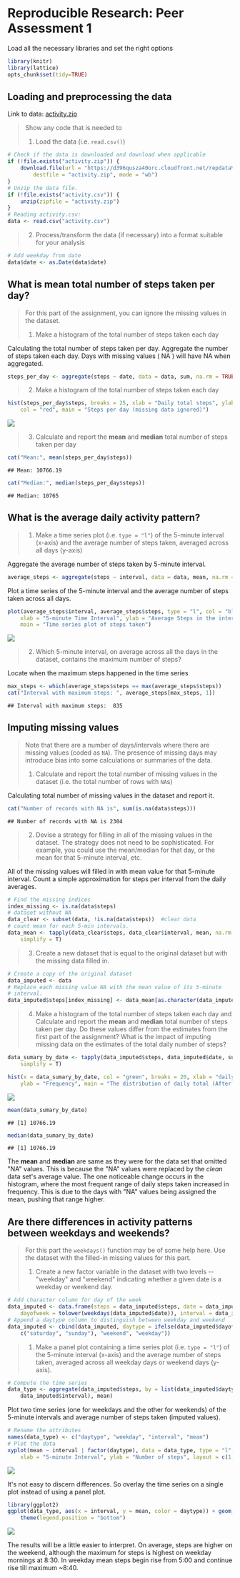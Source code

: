 # Reproducible Research: Peer Assessment 1

Load all the necessary libraries and set the right options

```r
library(knitr)
library(lattice)
opts_chunk$set(tidy=TRUE)
```

## Loading and preprocessing the data
Link to data: [activity.zip](https://d396qusza40orc.cloudfront.net/repdata%2Fdata%2Factivity.zip)

> Show any code that is needed to
> 
> 1. Load the data (i.e. `read.csv()`)


```r
# Check if the data is downloaded and download when applicable
if (!file.exists("activity.zip")) {
    download.file(url = "https://d396qusza40orc.cloudfront.net/repdata%2Fdata%2Factivity.zip", 
        destfile = "activity.zip", mode = "wb")
}
# Unzip the data file.
if (!file.exists("activity.csv")) {
    unzip(zipfile = "activity.zip")
}
# Reading activity.csv:
data <- read.csv("activity.csv")
```

> 
> 2. Process/transform the data (if necessary) into a format suitable for your analysis


```r
# Add weekday from date
data$date <- as.Date(data$date)
```

## What is mean total number of steps taken per day?

> For this part of the assignment, you can ignore the missing values in the dataset.
> 
> 1. Make a histogram of the total number of steps taken each day


Calculating the total number of steps taken per day. Aggregate the number of steps taken each day. Days with missing values ( NA ) will have  NA  when aggregated. 


```r
steps_per_day <- aggregate(steps ~ date, data = data, sum, na.rm = TRUE)
```
> 
> 2. Make a histogram of the total number of steps taken each day

```r
hist(steps_per_day$steps, breaks = 25, xlab = "Daily total steps", ylab = "Frequency", 
    col = "red", main = "Steps per day (missing data ignored)")
```

![](PA1_template_files/figure-html/unnamed-chunk-5-1.png)<!-- -->


> 
> 3. Calculate and report the **mean** and **median** total number of steps taken per day

```r
cat("Mean:", mean(steps_per_day$steps))
```

```
## Mean: 10766.19
```

```r
cat("Median:", median(steps_per_day$steps))
```

```
## Median: 10765
```



## What is the average daily activity pattern?

> 
> 1. Make a time series plot (i.e. `type = "l"`) of the 5-minute interval (x-axis) and the average number of steps taken, averaged across all days (y-axis)

Aggregate the average number of steps taken by 5-minute interval.


```r
average_steps <- aggregate(steps ~ interval, data = data, mean, na.rm = TRUE)
```

Plot a time series of the 5-minute interval and the average number of steps taken across all days.


```r
plot(average_steps$interval, average_steps$steps, type = "l", col = "blue", 
    xlab = "5-minute Time Interval", ylab = "Average Steps in the interval across all days", 
    main = "Time series plot of steps taken")
```

![](PA1_template_files/figure-html/unnamed-chunk-8-1.png)<!-- -->

> 
> 2. Which 5-minute interval, on average across all the days in the dataset, contains the maximum number of steps?

Locate when the maximum steps happened in the time series

```r
max_steps <- which(average_steps$steps == max(average_steps$steps))
cat("Interval with maximum steps: ", average_steps[max_steps, 1])
```

```
## Interval with maximum steps:  835
```

## Imputing missing values

> Note that there are a number of days/intervals where there are missing
> values (coded as `NA`). The presence of missing days may introduce
> bias into some calculations or summaries of the data.
> 
> 1. Calculate and report the total number of missing values in the dataset (i.e. the total number of rows with `NA`s)

Calculating total number of missing values in the dataset and report it.


```r
cat("Number of records with NA is", sum(is.na(data$steps)))
```

```
## Number of records with NA is 2304
```


> 
> 2. Devise a strategy for filling in all of the missing values in the dataset. The strategy does not need to be sophisticated. For example, you could use the mean/median for that day, or the mean for that 5-minute interval, etc.

All of the missing values will filled in with mean value for that 5-minute interval.
Count a simple approximation for steps per interval from the daily averages.


```r
# Find the missing indices
index_missing <- is.na(data$steps)
# dataset without NA
data_clear <- subset(data, !is.na(data$steps))  #clear data
# count mean for each 5-min intervals.
data_mean <- tapply(data_clear$steps, data_clear$interval, mean, na.rm = TRUE, 
    simplify = T)
```


> 
> 3. Create a new dataset that is equal to the original dataset but with the missing data filled in.


```r
# Create a copy of the original dataset
data_imputed <- data
# Replace each missing value NA with the mean value of its 5-minute
# interval.
data_imputed$steps[index_missing] <- data_mean[as.character(data_imputed$interval[index_missing])]
```


> 4. Make a histogram of the total number of steps taken each day and Calculate and report the **mean** and **median** total number of steps taken per day. Do these values differ from the estimates from the first part of the assignment? What is the impact of imputing missing data on the estimates of the total daily number of steps?



```r
data_sumary_by_date <- tapply(data_imputed$steps, data_imputed$date, sum, na.rm = TRUE, 
    simplify = T)

hist(x = data_sumary_by_date, col = "green", breaks = 20, xlab = "daily steps", 
    ylab = "Frequency", main = "The distribution of daily total (After imputation)")
```

![](PA1_template_files/figure-html/unnamed-chunk-13-1.png)<!-- -->

```r
mean(data_sumary_by_date)
```

```
## [1] 10766.19
```

```r
median(data_sumary_by_date)
```

```
## [1] 10766.19
```

The **mean** and **median** are same as they were for the data set that omitted "NA" values.  This is because the "NA" values were replaced by the *clean* data set's average value. The one noticeable change occurs in the histogram, where the most frequent range of daily steps taken increased in frequency.  This is due to the days with "NA" values being assigned the mean, pushing that range higher.  


## Are there differences in activity patterns between weekdays and weekends?

> For this part the `weekdays()` function may be of some help here. Use
> the dataset with the filled-in missing values for this part.
> 
> 1. Create a new factor variable in the dataset with two levels -- "weekday" and "weekend" indicating whether a given date is a weekday or weekend day.


```r
# Add character column for day of the week
data_imputed <- data.frame(steps = data_imputed$steps, date = data_imputed$date, 
    dayofweek = tolower(weekdays(data_imputed$date)), interval = data_imputed$interval)
# Append a daytype column to distinguish between weekday and weekend
data_imputed <- cbind(data_imputed, daytype = ifelse(data_imputed$dayofweek %in% 
    c("saturday", "sunday"), "weekend", "weekday"))
```

> 
> 1. Make a panel plot containing a time series plot (i.e. `type = "l"`) of the 5-minute interval (x-axis) and the average number of steps taken, averaged across all weekday days or weekend days (y-axis). 
 

```r
# Compute the time series
data_type <- aggregate(data_imputed$steps, by = list(data_imputed$daytype, data_imputed$dayofweek, 
    data_imputed$interval), mean)
```

Plot two time series (one for weekdays and the other for weekends) of the 5-minute intervals and average number of steps taken (imputed values).


```r
# Rename the attributes
names(data_type) <- c("daytype", "weekday", "interval", "mean")
# Plot the data
xyplot(mean ~ interval | factor(daytype), data = data_type, type = "l", lwd = 1, 
    xlab = "5-minute Interval", ylab = "Number of steps", layout = c(1, 2))
```

![](PA1_template_files/figure-html/unnamed-chunk-16-1.png)<!-- -->

It's not easy to discern differences. So overlay the time series on a single plot instead of using a panel plot.


```r
library(ggplot2)
ggplot(data_type, aes(x = interval, y = mean, color = daytype)) + geom_line() + 
    theme(legend.position = "bottom")
```

![](PA1_template_files/figure-html/unnamed-chunk-17-1.png)<!-- -->

The results will be a little easier to interpret. On average, steps are higher on the weekend, although the maximum for steps is highest on weekday mornings at 8:30. In weekday mean steps begin rise from 5:00 and continue rise till maximum ~8:40.
